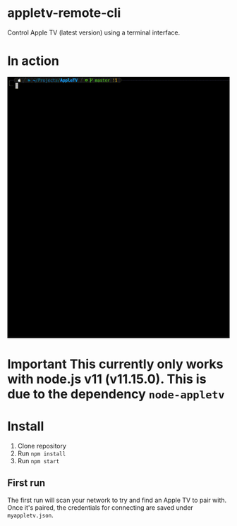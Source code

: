 # appletv-remote-cli
Control Apple TV (latest version) using a terminal interface.

# In action
![](using-remote.gif)

# **Important** This currently only works with node.js v11 (v11.15.0). This is due to the dependency `node-appletv`

# Install

1. Clone repository
2. Run `npm install`
3. Run `npm start`

## First run
The first run will scan your network to try and find an Apple TV to pair with. Once it's paired, the credentials for connecting are saved under `myappletv.json`. 
